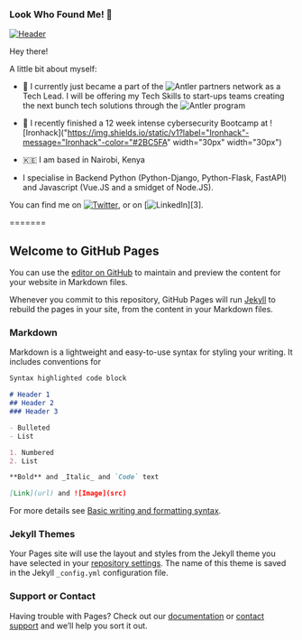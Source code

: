 ### Look Who Found Me! 🐨

[![Header](https://imgur.com/t/github/9IP5X9S "Header")](https://shikoh-carol.dev/)

Hey there!

A little bit about myself:

- 🔭 I currently just became a part of the ![Antler]("https://www.antler.co/") partners network as a Tech Lead. I will be offering my Tech Skills to start-ups teams creating the next bunch tech solutions through the ![Antler program]("https://www.antler.co/")

- 🥷 I recently finished a 12 week intense cybersecurity Bootcamp at ![Ironhack]("https://img.shields.io/static/v1?label="Ironhack"-message="Ironhack"-color="#2BC5FA" width="30px" width="30px")

- 🇰🇪 I am based in Nairobi, Kenya 

- I specialise in Backend Python (Python-Django, Python-Flask, FastAPI) and Javascript (Vue.JS and a smidget of Node.JS).

<!-- Actual text -->

You can find me on [![Twitter][1.2]][1], or on [![LinkedIn][3.2]][3].

<!-- Icons -->

[1.2]: http://i.imgur.com/wWzX9uB.png (twitter icon without padding)
[3.2]: https://imgur.com/gallery/OQUXwNp.png (LinkedIn icon without padding)

<!-- social media account links -->

[1]: https://twitter.com/black_4300
[2]: https://www.linkedin.com/in/caroline-chege-34a07011b/
<!--

A few facts about me:

- 🔭 I was a medical claims analyst and medical lab technologist before switching to tech.
- 🌱 I’m currently learning FastAPI and MongoDB for a MongoDB certification.
- 
- 🌐 I love tech because of the never ending opportunities at innovation and creativity.
- 🆙 My ulimate goal is to be the best CTO ever!
- ♿️ I’m looking for help with getting back on my career track after taking a long medical break which left me legally disabled after developing fibromyalgia.
- 💬 I cannot separate my health situation from my career. The greatest work I've done is lose all physical and mental ability and come back from that...
- 📫 How to reach me: Email me at carolchege4300@gmail.com
- 😄 Pronouns: she/her
- ⚡ Fun fact: I am a drummer
-->
=======
## Welcome to GitHub Pages

You can use the [editor on GitHub](https://github.com/wanjiku-carol/wanjiku-carol/edit/main/README.md) to maintain and preview the content for your website in Markdown files.

Whenever you commit to this repository, GitHub Pages will run [Jekyll](https://jekyllrb.com/) to rebuild the pages in your site, from the content in your Markdown files.

### Markdown

Markdown is a lightweight and easy-to-use syntax for styling your writing. It includes conventions for

```markdown
Syntax highlighted code block

# Header 1
## Header 2
### Header 3

- Bulleted
- List

1. Numbered
2. List

**Bold** and _Italic_ and `Code` text

[Link](url) and ![Image](src)
```

For more details see [Basic writing and formatting syntax](https://docs.github.com/en/github/writing-on-github/getting-started-with-writing-and-formatting-on-github/basic-writing-and-formatting-syntax).

### Jekyll Themes

Your Pages site will use the layout and styles from the Jekyll theme you have selected in your [repository settings](https://github.com/wanjiku-carol/wanjiku-carol/settings/pages). The name of this theme is saved in the Jekyll `_config.yml` configuration file.

### Support or Contact

Having trouble with Pages? Check out our [documentation](https://docs.github.com/categories/github-pages-basics/) or [contact support](https://support.github.com/contact) and we’ll help you sort it out.

